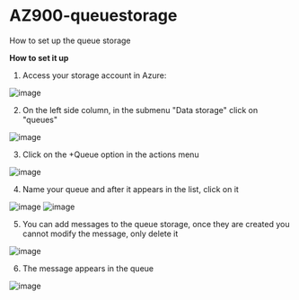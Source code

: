 # AZ900-queuestorage
How to set up the queue storage

**How to set it up**

  1) Access your storage account in Azure:

  ![image](https://user-images.githubusercontent.com/105960409/172463784-fe7d143a-daa0-4795-bb45-33c298ba23cd.png)

  2) On the left side column, in the submenu "Data storage" click on "queues"

  ![image](https://user-images.githubusercontent.com/105960409/172463985-6b5570c6-c6c3-48a9-9e49-9433b26364c8.png)

  3) Click on the +Queue option in the actions menu

  ![image](https://user-images.githubusercontent.com/105960409/172464144-ae35f769-024f-46ee-96ff-8f982699b242.png)

  4) Name your queue and after it appears in the list, click on it

  ![image](https://user-images.githubusercontent.com/105960409/172464273-2c3c0cb6-6603-4414-a467-7df00c941cec.png)
  ![image](https://user-images.githubusercontent.com/105960409/172464386-2cf97920-2f6b-4c20-83e6-9e24d55318cf.png)

  5) You can add messages to the queue storage, once they are created you cannot modify the message, only delete it

  ![image](https://user-images.githubusercontent.com/105960409/172464670-93f7dde2-9e4b-4b25-8304-f1e5d7531302.png)
  
  6) The message appears in the queue

  ![image](https://user-images.githubusercontent.com/105960409/172464837-9f2cadc6-32a3-4c0f-8127-62712891b70c.png)
